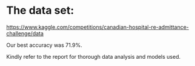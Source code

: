 # The data set:
https://www.kaggle.com/competitions/canadian-hospital-re-admittance-challenge/data

Our best accuracy was 71.9%.

Kindly refer to the report for thorough data analysis and models used.
